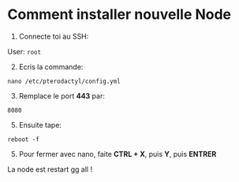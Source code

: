 # Comment installer nouvelle Node 

1) Connecte toi au SSH:

User: `root`

2) Ecris la commande:

```
nano /etc/pterodactyl/config.yml
```

3) Remplace le port **443** par:
```
8080
```

5) Ensuite tape:

```
reboot -f
```   
5) Pour fermer avec nano, faite **CTRL + X**, puis **Y**, puis **ENTRER**

La node est restart gg all ! 
